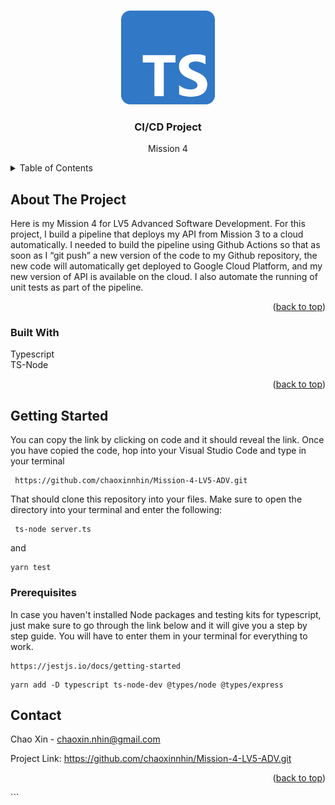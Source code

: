 <!-- Improved compatibility of back to top link: See: https://github.com/othneildrew/Best-README-Template/pull/73 -->

<a name="readme-top"></a>

<!--
*** Thanks for checking out the Best-README-Template. If you have a suggestion
*** that would make this better, please fork the repo and create a pull request
*** or simply open an issue with the tag "enhancement".
*** Don't forget to give the project a star!
*** Thanks again! Now go create something AMAZING! :D
-->

<!-- PROJECT SHIELDS -->
<!--
*** I'm using markdown "reference style" links for readability.
*** Reference links are enclosed in brackets [ ] instead of parentheses ( ).
*** See the bottom of this document for the declaration of the reference variables
*** for contributors-url, forks-url, etc. This is an optional, concise syntax you may use.
*** https://www.markdownguide.org/basic-syntax/#reference-style-links
-->

<!-- PROJECT -->
<br />
<div align="center">
<img src="./src/images/Typescript_logo_2020.svg.png" width="150px">
  </a>

<h3 align="center">CI/CD Project</h3>

  <p align="center">
    Mission 4
</div>

<!-- TABLE OF CONTENTS -->
<details>
  <summary>Table of Contents</summary>
  <ol>
    <li>
      <a href="#about-the-project">About The Project</a>
      <ul>
        <li><a href="#built-with">Built With</a></li>
      </ul>
    </li>
    <li>
      <a href="#getting-started">Getting Started</a>
      <ul>
        <li><a href="#prerequisites">Prerequisites</a></li>
      </ul>
    </li>
    <li><a href="#contact">Contact</a></li>
  </ol>
</details>

<!-- ABOUT THE PROJECT -->

## About The Project

Here is my Mission 4 for LV5 Advanced Software Development. For this project, I build a pipeline that deploys my API from Mission 3 to a cloud automatically. I needed to build the pipeline using Github Actions so that as soon as I “git push” a new version of the code to my Github repository, the new code will automatically get deployed to Google Cloud Platform, and my new version of API is available on the cloud. I also automate the running of unit tests as part of the pipeline.

<p align="right">(<a href="#readme-top">back to top</a>)</p>

### Built With

Typescript
<br>
TS-Node

<p align="right">(<a href="#readme-top">back to top</a>)</p>

<!-- GETTING STARTED -->

## Getting Started

You can copy the link by clicking on code and it should reveal the link. Once you have copied the code, hop into your Visual Studio Code and type in your terminal

```
 https://github.com/chaoxinnhin/Mission-4-LV5-ADV.git
```

That should clone this repository into your files. Make sure to open the directory into your terminal and enter the following:

```
 ts-node server.ts
```

and

```
yarn test
```

### Prerequisites

In case you haven't installed Node packages and testing kits for typescript, just make sure to go through the link below and it will give you a step by step guide. You will have to enter them in your terminal for everything to work.

```
https://jestjs.io/docs/getting-started
```
```
yarn add -D typescript ts-node-dev @types/node @types/express
```

<!-- CONTACT -->

## Contact

Chao Xin - chaoxin.nhin@gmail.com

Project Link: https://github.com/chaoxinnhin/Mission-4-LV5-ADV.git

<p align="right">(<a href="#readme-top">back to top</a>)</p>
```
